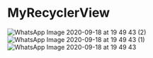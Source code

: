 # MyRecyclerView
![WhatsApp Image 2020-09-18 at 19 49 43 (2)](https://user-images.githubusercontent.com/63860092/93599421-50b52880-f9e8-11ea-9585-7d2315a85f49.jpeg)
![WhatsApp Image 2020-09-18 at 19 49 43 (1)](https://user-images.githubusercontent.com/63860092/93599437-53b01900-f9e8-11ea-97d1-b7f103d725ba.jpeg)
![WhatsApp Image 2020-09-18 at 19 49 43](https://user-images.githubusercontent.com/63860092/93599440-5448af80-f9e8-11ea-9646-4bf58b9bccc4.jpeg)

